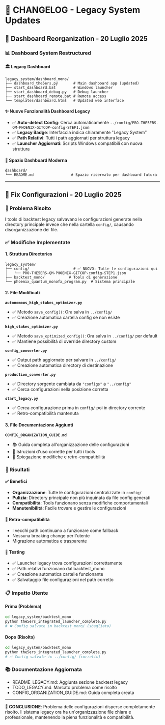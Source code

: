 # 📝 CHANGELOG - Legacy System Updates

## 🎨 Dashboard Reorganization - 20 Luglio 2025

### **📊 Dashboard System Restructured**

#### **🏛️ Legacy Dashboard**
```
legacy_system/dashboard_mono/
├── dashboard_the5ers.py       # Main dashboard app (updated)
├── start_dashboard.bat        # Windows launcher  
├── start_dashboard_debug.py   # Debug launcher
├── start_dashboard_remote.bat # Remote access
└── templates/dashboard.html   # Updated web interface
```

#### **✨ Nuove Funzionalità Dashboard Legacy**
- ✅ **Auto-detect Config**: Cerca automaticamente `../config/PRO-THE5ERS-QM-PHOENIX-GITCOP-config-STEP1.json`
- ✅ **Legacy Badge**: Interfaccia indica chiaramente "Legacy System"
- ✅ **Path Relativi**: Tutti i path aggiornati per struttura legacy
- ✅ **Launcher Aggiornati**: Scripts Windows compatibili con nuova struttura

#### **🚀 Spazio Dashboard Moderna**
```
dashboard/
└── README.md                 # Spazio riservato per dashboard futura
```

---

## 🔧 Fix Configurazioni - 20 Luglio 2025

### **🎯 Problema Risolto**
I tools di backtest legacy salvavano le configurazioni generate nella directory principale invece che nella cartella `config/`, causando disorganizzazione dei file.

### **✅ Modifiche Implementate**

#### **1. Struttura Directories**
```
legacy_system/
├── config/                    # ✅ NUOVO: Tutte le configurazioni qui
│   └── PRO-THE5ERS-QM-PHOENIX-GITCOP-config-STEP1.json
├── backtest_mono/           # Tools di generazione
└── phoenix_quantum_monofx_program.py  # Sistema principale
```

#### **2. File Modificati**

**`autonomous_high_stakes_optimizer.py`**
- ✅ Metodo `save_config()`: Ora salva in `../config/`
- ✅ Creazione automatica cartella config se non esiste

**`high_stakes_optimizer.py`**
- ✅ Metodo `save_optimized_config()`: Ora salva in `../config/` per default
- ✅ Mantiene possibilità di override directory custom

**`config_converter.py`**
- ✅ Output path aggiornato per salvare in `../config/`
- ✅ Creazione automatica directory di destinazione

**`production_converter.py`**
- ✅ Directory sorgente cambiata da `"configs"` a `"../config"`
- ✅ Cerca configurazioni nella posizione corretta

**`start_legacy.py`**
- ✅ Cerca configurazione prima in `config/` poi in directory corrente
- ✅ Retro-compatibilità mantenuta

#### **3. File Documentazione Aggiunti**

**`CONFIG_ORGANIZATION_GUIDE.md`**
- 📚 Guida completa all'organizzazione delle configurazioni
- 🚀 Istruzioni d'uso corrette per tutti i tools
- 🔄 Spiegazione modifiche e retro-compatibilità

### **🎉 Risultati**

#### **✅ Benefici**
- **Organizzazione**: Tutte le configurazioni centralizzate in `config/`
- **Pulizia**: Directory principale non più inquinata da file config generati
- **Compatibilità**: Tools funzionano senza modifiche comportamentali
- **Manutenibilità**: Facile trovare e gestire le configurazioni

#### **🔄 Retro-compatibilità**
- I vecchi path continuano a funzionare come fallback
- Nessuna breaking change per l'utente
- Migrazione automatica e trasparente

#### **🧪 Testing**
- ✅ Launcher legacy trova configurazioni correttamente
- ✅ Path relativi funzionano dal backtest_mono
- ✅ Creazione automatica cartelle funzionante
- ✅ Salvataggio file configurazioni nel path corretto

### **📋 Impatto Utente**

#### **Prima (Problema)**
```bash
cd legacy_system/backtest_mono
python the5ers_integrated_launcher_complete.py
# ❌ Config salvate in backtest_mono/ (sbagliato)
```

#### **Dopo (Risolto)**
```bash
cd legacy_system/backtest_mono  
python the5ers_integrated_launcher_complete.py
# ✅ Config salvate in ../config/ (corretto)
```

### **📚 Documentazione Aggiornata**
- README_LEGACY.md: Aggiunta sezione backtest legacy
- TODO_LEGACY.md: Marcato problema come risolto
- CONFIG_ORGANIZATION_GUIDE.md: Guida completa creata

---

**🎯 CONCLUSIONE**: Problema delle configurazioni disperse completamente risolto. Il sistema legacy ora ha un'organizzazione file chiara e professionale, mantenendo la piena funzionalità e compatibilità.
